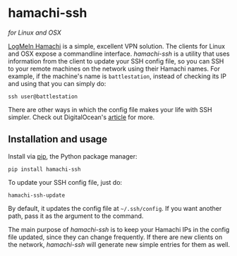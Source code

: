 # hamachi-ssh
*for Linux and OSX*

[LogMeIn Hamachi](https://secure.logmein.com/home) is a simple, excellent VPN solution. The clients for Linux and OSX expose a commandline interface. *hamachi-ssh* is a utility that uses information from the client to update your SSH config file, so you can SSH to your remote machines on the network using their Hamachi names. For example, if the machine's name is `battlestation`, instead of checking its IP and using that you can simply do:

    ssh user@battlestation
    
There are other ways in which the config file makes your life with SSH simpler. Check out DigitalOcean's [article](https://www.digitalocean.com/community/tutorials/how-to-configure-custom-connection-options-for-your-ssh-client) for more.

## Installation and usage
Install via [pip](https://pip.pypa.io/en/stable/installing/), the Python package manager:

    pip install hamachi-ssh

To update your SSH config file, just do:

    hamachi-ssh-update

By default, it updates the config file at `~/.ssh/config`. If you want another path, pass it as the argument to the command.

The main purpose of *hamachi-ssh* is to keep your Hamachi IPs in the config file updated, since they can change frequently. If there are new clients on the network, *hamachi-ssh* will generate new simple entries for them as well.
